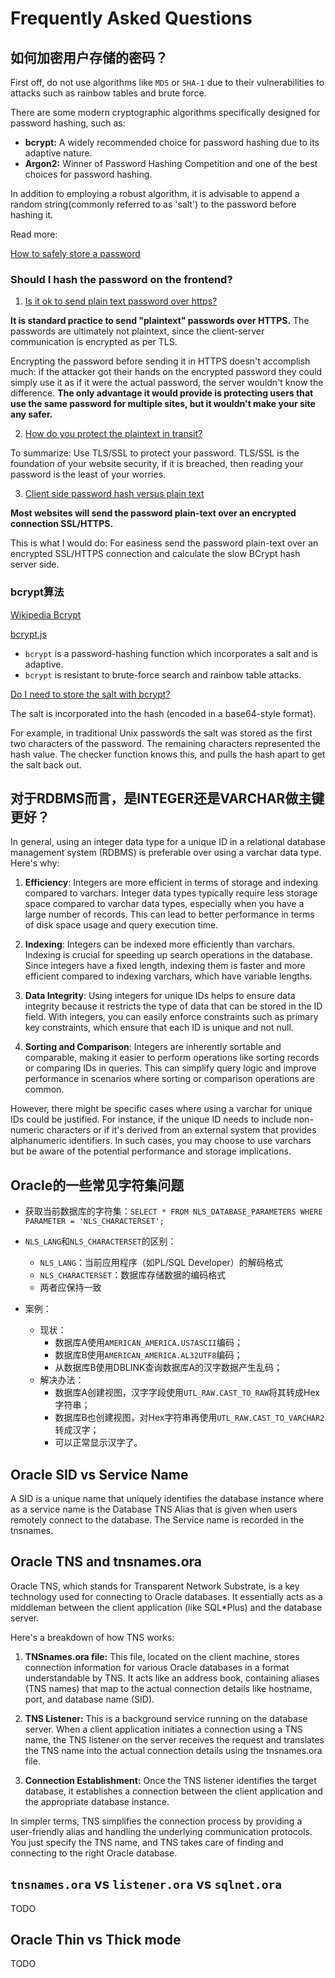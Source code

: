 # Frequently Asked Questions

## 如何加密用户存储的密码？

First off, do not use algorithms like `MD5` or `SHA-1` due to their vulnerabilities to attacks such as rainbow tables and brute force.

There are some modern cryptographic algorithms specifically designed for password hashing, such as:
  - **bcrypt:** A widely recommended choice for password hashing due to its adaptive nature.
  - **Argon2:** Winner of Password Hashing Competition and one of the best choices for password hashing.

In addition to employing a robust algorithm, it is advisable to append a random string(commonly referred to as 'salt') to the password before hashing it.

Read more:

[How to safely store a password](https://codahale.com/how-to-safely-store-a-password/)

### Should I hash the password on the frontend?

1. [Is it ok to send plain text password over https?](https://security.stackexchange.com/questions/110415/is-it-ok-to-send-plain-text-password-over-https)

**It is standard practice to send "plaintext" passwords over HTTPS.** The passwords are ultimately not plaintext, since the client-server communication is encrypted as per TLS.

Encrypting the password before sending it in HTTPS doesn't accomplish much: if the attacker got their hands on the encrypted password they could simply use it as if it were the actual password, the server wouldn't know the difference. **The only advantage it would provide is protecting users that use the same password for multiple sites, but it wouldn't make your site any safer.**

2. [How do you protect the plaintext in transit?](https://security.stackexchange.com/questions/234506/if-hashing-should-occur-server-side-how-do-you-protect-the-plaintext-in-transit)

To summarize: Use TLS/SSL to protect your password. TLS/SSL is the foundation of your website security, if it is breached, then reading your password is the least of your worries.

3. [Client side password hash versus plain text](https://stackoverflow.com/questions/30723211/client-side-password-hash-versus-plain-text)

**Most websites will send the password plain-text over an encrypted connection SSL/HTTPS.**

This is what I would do: For easiness send the password plain-text over an encrypted SSL/HTTPS connection and calculate the slow BCrypt hash server side.


### bcrypt算法

[Wikipedia Bcrypt](https://en.wikipedia.org/wiki/Bcrypt)

[bcrypt.js](https://www.npmjs.com/package/bcrypt)

- `bcrypt` is a password-hashing function which incorporates a salt and is adaptive.
- `bcrypt` is resistant to brute-force search and rainbow table attacks.


[Do I need to store the salt with bcrypt?](https://stackoverflow.com/questions/277044/do-i-need-to-store-the-salt-with-bcrypt)

The salt is incorporated into the hash (encoded in a base64-style format).

For example, in traditional Unix passwords the salt was stored as the first two characters of the password. The remaining characters represented the hash value. The checker function knows this, and pulls the hash apart to get the salt back out.

## 对于RDBMS而言，是INTEGER还是VARCHAR做主键更好？

In general, using an integer data type for a unique ID in a relational database management system (RDBMS) is preferable over using a varchar data type. Here's why:

1. **Efficiency**: Integers are more efficient in terms of storage and indexing compared to varchars. Integer data types typically require less storage space compared to varchar data types, especially when you have a large number of records. This can lead to better performance in terms of disk space usage and query execution time.

2. **Indexing**: Integers can be indexed more efficiently than varchars. Indexing is crucial for speeding up search operations in the database. Since integers have a fixed length, indexing them is faster and more efficient compared to indexing varchars, which have variable lengths.

3. **Data Integrity**: Using integers for unique IDs helps to ensure data integrity because it restricts the type of data that can be stored in the ID field. With integers, you can easily enforce constraints such as primary key constraints, which ensure that each ID is unique and not null.

4. **Sorting and Comparison**: Integers are inherently sortable and comparable, making it easier to perform operations like sorting records or comparing IDs in queries. This can simplify query logic and improve performance in scenarios where sorting or comparison operations are common.

However, there might be specific cases where using a varchar for unique IDs could be justified. For instance, if the unique ID needs to include non-numeric characters or if it's derived from an external system that provides alphanumeric identifiers. In such cases, you may choose to use varchars but be aware of the potential performance and storage implications.

## Oracle的一些常见字符集问题

- 获取当前数据库的字符集：`SELECT * FROM NLS_DATABASE_PARAMETERS WHERE PARAMETER = 'NLS_CHARACTERSET';`

- `NLS_LANG`和`NLS_CHARACTERSET`的区别：
  - `NLS_LANG`：当前应用程序（如PL/SQL Developer）的解码格式
  - `NLS_CHARACTERSET`：数据库存储数据的编码格式
  - 两者应保持一致

- 案例：
  - 现状：
    - 数据库A使用`AMERICAN_AMERICA.US7ASCII`编码；
    - 数据库B使用`AMERICAN_AMERICA.AL32UTF8`编码；
    - 从数据库B使用DBLINK查询数据库A的汉字数据产生乱码；
  - 解决办法：
    - 数据库A创建视图，汉字字段使用`UTL_RAW.CAST_TO_RAW`将其转成Hex字符串；
    - 数据库B也创建视图，对Hex字符串再使用`UTL_RAW.CAST_TO_VARCHAR2`转成汉字；
    - 可以正常显示汉字了。

## Oracle SID vs Service Name

A SID is a unique name that uniquely identifies the database instance where as a service name is the Database TNS Alias that is given when users remotely connect to the database. The Service name is recorded in the tnsnames.

## Oracle TNS and tnsnames.ora

Oracle TNS, which stands for Transparent Network Substrate, is a key technology used for connecting to Oracle databases. It essentially acts as a middleman between the client application (like SQL*Plus) and the database server. 

Here's a breakdown of how TNS works:

1. **TNSnames.ora file:** This file, located on the client machine, stores connection information for various Oracle databases in a format understandable by TNS. It acts like an address book, containing aliases (TNS names) that map to the actual connection details like hostname, port, and database name (SID).

2. **TNS Listener:** This is a background service running on the database server. When a client application initiates a connection using a TNS name, the TNS listener on the server receives the request and translates the TNS name into the actual connection details using the tnsnames.ora file.

3. **Connection Establishment:** Once the TNS listener identifies the target database, it establishes a connection between the client application and the appropriate database instance.

In simpler terms, TNS simplifies the connection process by providing a user-friendly alias and handling the underlying communication protocols. You just specify the TNS name, and TNS takes care of finding and connecting to the right Oracle database.

## `tnsnames.ora` vs `listener.ora` vs `sqlnet.ora`

TODO

## Oracle Thin vs Thick mode

TODO